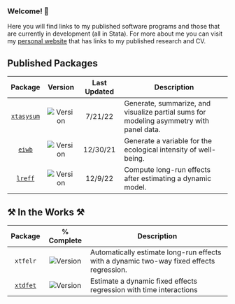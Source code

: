 ### Welcome! :wave:

Here you will find links to my published software programs and those that are currently in development (all in Stata). For more about me you can visit my [personal website](https://ryanthombs.com/) that has links to my published research and CV.


## Published Packages
|Package|Version|Last Updated|Description|
| :---: |  :---:  |  :---:  | ----- |
| [`xtasysum`](https://github.com/rthombs/xtasysum) | ![Version](https://img.shields.io/badge/version-1.2-blue\?style=for-the-badge) | 7/21/22 | Generate, summarize, and visualize partial sums for modeling asymmetry with panel data. |
| [`eiwb`](https://github.com/rthombs/eiwb) | ![Version](https://img.shields.io/badge/version-1.0-blue\?style=for-the-badge) | 12/30/21 | Generate a variable for the ecological intensity of well-being. |
| [`lreff`](https://github.com/rthombs/lreff) | ![Version](https://img.shields.io/badge/version-1.0-blue\?style=for-the-badge) | 12/9/22 | Compute long-run effects after estimating a dynamic model. |


## :hammer_and_pick: In the Works :hammer_and_pick:
|Package|% Complete|Description|
| :---: |  :---:  | ----- |
| `xtfelr` | ![Version](https://img.shields.io/badge/-80%25-green) | Automatically estimate long-run effects with a dynamic two-way fixed effects regression. |
| [`xtdfet`](https://github.com/rthombs/xtdfet) | ![Version](https://img.shields.io/badge/-90%25-brightgreen) | Estimate a dynamic fixed effects regression with time interactions |

